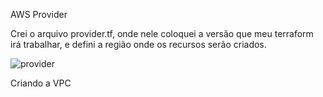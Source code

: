 AWS Provider

Crei o arquivo provider.tf, onde nele coloquei a versão que meu terraform irá trabalhar, e defini a região onde os recursos serão criados.

![provider](https://github.com/mdmadrigal/Terraformcurso/assets/109667151/9a62f480-b964-4a7c-8c09-214ffad4fa77)


Criando a VPC








